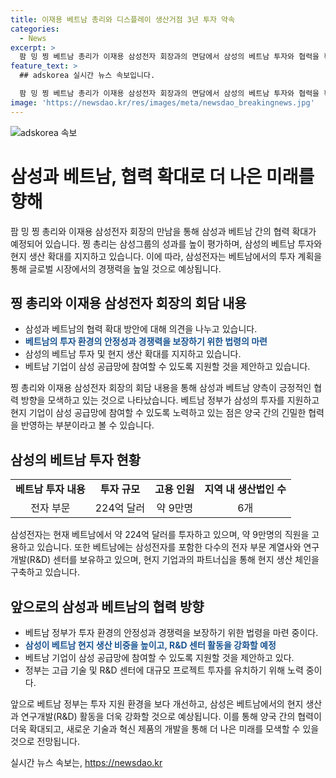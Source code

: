 ```yaml
---
title: 이재용 베트남 총리와 디스플레이 생산거점 3년 투자 약속
categories:
  - News
excerpt: >
  팜 밍 찡 베트남 총리가 이재용 삼성전자 회장과의 면담에서 삼성의 베트남 투자와 협력을 확대하기로 약속했다. 삼성은 향후 3년간 베트남 공장에 대규모 투자를 계획하고, 찡 총리는 삼성그룹의 기술적 기여와 현지 기업 참여를 지원하기로 제안했다. 삼성은 베트남에서 224억 달러를 투자하고, 현재 310개 기업이 생산 체인에 참여해 약 9만명을 고용하고 있다. 이날 찡 총리는 삼성전자 평택 사업장을 방문할 예정이다. (단어 수: 110)
feature_text: >
  ## adskorea 실시간 뉴스 속보입니다.

  팜 밍 찡 베트남 총리가 이재용 삼성전자 회장과의 면담에서 삼성의 베트남 투자와 협력을 확대하기로 약속했다. 삼성은 향후 3년간 베트남 공장에 대규모 투자를 계획하고, 찡 총리는 삼성그룹의 기술적 기여와 현지 기업 참여를 지원하기로 제안했다. 삼성은 베트남에서 224억 달러를 투자하고, 현재 310개 기업이 생산 체인에 참여해 약 9만명을 고용하고 있다. 이날 찡 총리는 삼성전자 평택 사업장을 방문할 예정이다. (단어 수: 110)
image: 'https://newsdao.kr/res/images/meta/newsdao_breakingnews.jpg'
---
```


<p><img src="https://newsdao.kr/res/images/meta/newsdao_breakingnews.jpg" alt="adskorea 속보" /></p>

<h1>삼성과 베트남, 협력 확대로 더 나은 미래를 향해</h1>

<p data-ke-size="size16">팜 밍 찡 총리와 이재용 삼성전자 회장의 만남을 통해 삼성과 베트남 간의 협력 확대가 예정되어 있습니다. 찡 총리는 삼성그룹의 성과를 높이 평가하며, 삼성의 베트남 투자와 현지 생산 확대를 지지하고 있습니다. 이에 따라, 삼성전자는 베트남에서의 투자 계획을 통해 글로벌 시장에서의 경쟁력을 높일 것으로 예상됩니다.</p>

<h2 data-ke-size="size26">찡 총리와 이재용 삼성전자 회장의 회담 내용</h2>

<ul>
  <li>삼성과 베트남의 협력 확대 방안에 대해 의견을 나누고 있습니다.</li>
  <li><b><span style="color: #1a5490;">베트남의 투자 환경의 안정성과 경쟁력을 보장하기 위한 법령의 마련</span></b></li>
  <li>삼성의 베트남 투자 및 현지 생산 확대를 지지하고 있습니다.</li>
  <li>베트남 기업이 삼성 공급망에 참여할 수 있도록 지원할 것을 제안하고 있습니다.</li>
</ul>

<p data-ke-size="size16">찡 총리와 이재용 삼성전자 회장의 회담 내용을 통해 삼성과 베트남 양측이 긍정적인 협력 방향을 모색하고 있는 것으로 나타났습니다. 베트남 정부가 삼성의 투자를 지원하고 현지 기업이 삼성 공급망에 참여할 수 있도록 노력하고 있는 점은 양국 간의 긴밀한 협력을 반영하는 부분이라고 볼 수 있습니다.</p>

<h2 data-ke-size="size26">삼성의 베트남 투자 현황</h2>

<table>
  <tr>
    <td style="text-align: center; height: 17px;"><b>베트남 투자 내용</b></td>
    <td style="text-align: center; height: 17px;"><b>투자 규모</b></td>
    <td style="text-align: center; height: 17px;"><b>고용 인원</b></td>
    <td style="text-align: center; height: 17px;"><b>지역 내 생산법인 수</b></td>
  </tr>
  <tr>
    <td style="text-align: center; height: 17px;">전자 부문</td>
    <td style="text-align: center; height: 17px;">224억 달러</td>
    <td style="text-align: center; height: 17px;">약 9만명</td>
    <td style="text-align: center; height: 17px;">6개</td>
  </tr>
</table>

<p data-ke-size="size16">삼성전자는 현재 베트남에서 약 224억 달러를 투자하고 있으며, 약 9만명의 직원을 고용하고 있습니다. 또한 베트남에는 삼성전자를 포함한 다수의 전자 부문 계열사와 연구개발(R&D) 센터를 보유하고 있으며, 현지 기업과의 파트너십을 통해 현지 생산 체인을 구축하고 있습니다.</p>

<h2 data-ke-size="size26">앞으로의 삼성과 베트남의 협력 방향</h2>

<ul>
  <li>베트남 정부가 투자 환경의 안정성과 경쟁력을 보장하기 위한 법령을 마련 중이다.</li>
  <li><b><span style="color: #1a5490;">삼성이 베트남 현지 생산 비중을 높이고, R&D 센터 활동을 강화할 예정</span></b></li>
  <li>베트남 기업이 삼성 공급망에 참여할 수 있도록 지원할 것을 제안하고 있다.</li>
  <li>정부는 고급 기술 및 R&D 센터에 대규모 프로젝트 투자를 유치하기 위해 노력 중이다.</li>
</ul>

<p data-ke-size="size16">앞으로 베트남 정부는 투자 지원 환경을 보다 개선하고, 삼성은 베트남에서의 현지 생산과 연구개발(R&D) 활동을 더욱 강화할 것으로 예상됩니다. 이를 통해 양국 간의 협력이 더욱 확대되고, 새로운 기술과 혁신 제품의 개발을 통해 더 나은 미래를 모색할 수 있을 것으로 전망됩니다.</p>
실시간 뉴스 속보는, <a href="https://newsdao.kr" rel="dofollow">https://newsdao.kr</a>



